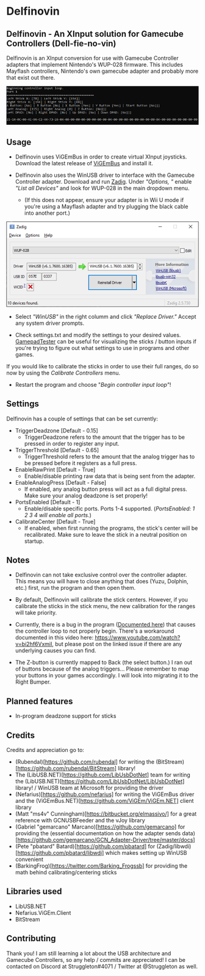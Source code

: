 # Delfinovin
Delfinovin - An XInput solution for Gamecube Controllers (Dell-fie-no-vin)
------------
Delfinovin is an XInput conversion for use with Gamecube Controller adapters that implement Nintendo's WUP-028 firmware.
This includes Mayflash controllers, Nintendo's own gamecube adapter and probably more that exist out there.

![](https://github.com/Struggleton/Delfinovin/blob/master/Delfinovin/resources/Delfinovin%20-%20Screenshot%20Debug.png)

## Usage
- Delfinovin uses ViGEmBus in order to create virtual XInput joysticks. Download the latest release of [ViGEmBus](https://github.com/ViGEm/ViGEmBus/releases "ViGEmBus") and install it.

- Delfinovin also uses the WinUSB driver to interface with the Gamecube Controller adapter. Download and run [Zadig](https://zadig.akeo.ie/ "Zadig"). Under *"Options, "* enable *"List all Devices"* and look for WUP-028 in the main dropdown menu.

	- (If this does not appear, ensure your adapter is in Wii U mode if you're using a Mayflash adapter and try plugging the black cable into another port.)

![](https://github.com/Struggleton/Delfinovin/blob/master/Delfinovin/resources/Zadig%20Icon.png)
- Select *"WinUSB"* in the right columm and click *"Replace Driver."* Accept any system driver prompts. 

- Check settings.txt and modify the settings to your desired values. [GamepadTester](https://gamepad-tester.com/ "Gamepad Tester") can be useful for visualizing the sticks / button inputs if you're trying to figure out what settings to use in programs and other games. 

If you would like to calibrate the sticks in order to use their full ranges, do so now by using the *Calibrate Controllers* menu. 
- Restart the program and choose "*Begin controller input loop"*!

## Settings
Delfinovin has a couple of settings that can be set currently:

- TriggerDeadzone [Default - 0.15]
	-  TriggerDeadzone refers to the amount that the trigger has to be pressed in order to register any input.
- TriggerThreshold [Default - 0.65]
	-  TriggerThreshold refers to the amount that the analog trigger has to be pressed before it registers as a full press.
- EnableRawPrint [Default - True]
	-  Enable/disable printing raw data that is being sent from the adapter.
- EnableAnalogPress [Default - False]
	- If enabled, any analog button press will act as a full digital press. Make sure your analog deadzone is set properly!
- PortsEnabled [Default - 1]
	- Enable/disable specific ports. Ports 1-4 supported. (*PortsEnabled: 1 2 3 4 will enable all ports.*)
- CalibrateCenter [Default - True]
	- If enabled, when first running the programs, the stick's center will be recalibrated. Make sure to leave the stick in a neutral position on startup.

## Notes
- Delfinovin can not take exclusive control over the controller adapter. This means you will have to close anything that does (Yuzu, Dolphin, etc.) first, run the program and then open them. 

- By default, Delfinovin will calibrate the stick centers. However, if you calibrate the sticks in the stick menu, the new calibration for the ranges will take priority. 

- Currently, there is a bug in the program ([Documented here](https://github.com/Struggleton/Delfinovin/issues/2)) that causes the controller loop to not properly begin. There's a workaround documented in this video here: https://www.youtube.com/watch?v=bi2hf6VxmiI, but please post on the linked issue if there are any underlying causes you can find.

- The Z-button is currently mapped to Back (the select button.) I ran out of buttons because of the analog triggers... Please remember to map your buttons in your games accordingly. I will look into migrating it to the Right Bumper.


## Planned features
- In-program deadzone support for sticks

## Credits
Credits and appreciation go to:
- (Rubendal)[https://github.com/rubendal] for writing the (BitStream)[https://github.com/rubendal/BitStream] library!
- The (LibUSB.NET)[https://github.com/LibUsbDotNet] team for writing the (LibUSB.NET)[https://github.com/LibUsbDotNet/LibUsbDotNet] library! / WinUSB team at Microsoft for providing the driver
- (Nefarius)[https://github.com/nefarius] for writing the ViGEmBus driver and the (ViGEmBus.NET)[https://github.com/ViGEm/ViGEm.NET] client library
- (Matt "ms4v" Cunningham)[https://bitbucket.org/elmassivo/] for a great reference with GCNUSBFeeder and the vJoy library
- (Gabriel "gemarcano" Marcano)[https://github.com/gemarcano] for providing the (essential documentation on how the adapter sends data)[https://github.com/gemarcano/GCN_Adapter-Driver/tree/master/docs]
- (Pete "pbatard" Batard)[https://github.com/pbatard] for (Zadig/libwdi)[https://github.com/pbatard/libwdi] which makes setting up WinUSB convenient
- (BarkingFrog)[https://twitter.com/Barking_Frogssb] for providing the math behind calibrating/centering sticks

## Libraries used
- LibUSB.NET
- Nefarius.ViGEm.Client
- BitStream

## Contributing
Thank you! I am still learning a lot about the USB architecture and Gamecube Controllers, so any help / commits are appreciated! I can be contacted on Discord at Struggleton#4071 / Twitter at @Struggleton as well.
